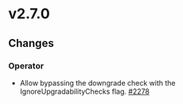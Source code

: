 # v2.7.0

## Changes

### Operator

* Allow bypassing the downgrade check with the IgnoreUpgradabilityChecks flag. [#2278](https://github.com/FoundationDB/fdb-kubernetes-operator/pull/2278)
